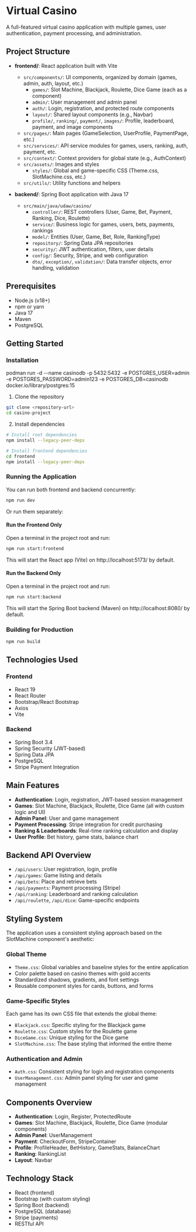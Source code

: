 # Virtual Casino

A full-featured virtual casino application with multiple games, user authentication, payment processing, and administration.

## Project Structure

- **frontend/**: React application built with Vite
  - `src/components/`: UI components, organized by domain (games, admin, auth, layout, etc.)
    - `games/`: Slot Machine, Blackjack, Roulette, Dice Game (each as a component)
    - `admin/`: User management and admin panel
    - `auth/`: Login, registration, and protected route components
    - `layout/`: Shared layout components (e.g., Navbar)
    - `profile/`, `ranking/`, `payment/`, `images/`: Profile, leaderboard, payment, and image components
  - `src/pages/`: Main pages (GameSelection, UserProfile, PaymentPage, etc.)
  - `src/services/`: API service modules for games, users, ranking, auth, payment, etc.
  - `src/context/`: Context providers for global state (e.g., AuthContext)
  - `src/assets/`: Images and styles
    - `styles/`: Global and game-specific CSS (Theme.css, SlotMachine.css, etc.)
  - `src/utils/`: Utility functions and helpers

- **backend/**: Spring Boot application with Java 17
  - `src/main/java/udaw/casino/`
    - `controller/`: REST controllers (User, Game, Bet, Payment, Ranking, Dice, Roulette)
    - `service/`: Business logic for games, users, bets, payments, rankings
    - `model/`: Entities (User, Game, Bet, Role, RankingType)
    - `repository/`: Spring Data JPA repositories
    - `security/`: JWT authentication, filters, user details
    - `config/`: Security, Stripe, and web configuration
    - `dto/`, `exception/`, `validation/`: Data transfer objects, error handling, validation

## Prerequisites

- Node.js (v18+)
- npm or yarn
- Java 17
- Maven
- PostgreSQL

## Getting Started

### Installation

podman run -d --name casinodb -p 5432:5432 -e POSTGRES_USER=admin -e POSTGRES_PASSWORD=admin123 -e POSTGRES_DB=casinodb docker.io/library/postgres:15



1. Clone the repository
```bash
git clone <repository-url>
cd casino-project
```

2. Install dependencies
```bash
# Install root dependencies
npm install --legacy-peer-deps

# Install frontend dependencies
cd frontend
npm install --legacy-peer-deps
```

### Running the Application

You can run both frontend and backend concurrently:

```bash
npm run dev
```

Or run them separately:

#### Run the Frontend Only

Open a terminal in the project root and run:
```bash
npm run start:frontend
```
This will start the React app (Vite) on http://localhost:5173/ by default.

#### Run the Backend Only

Open a terminal in the project root and run:
```bash
npm run start:backend
```
This will start the Spring Boot backend (Maven) on http://localhost:8080/ by default.

### Building for Production

```bash
npm run build
```

## Technologies Used

### Frontend
- React 19
- React Router
- Bootstrap/React Bootstrap
- Axios
- Vite

### Backend
- Spring Boot 3.4
- Spring Security (JWT-based)
- Spring Data JPA
- PostgreSQL
- Stripe Payment Integration

## Main Features

- **Authentication**: Login, registration, JWT-based session management
- **Games**: Slot Machine, Blackjack, Roulette, Dice Game (all with custom logic and UI)
- **Admin Panel**: User and game management
- **Payment Processing**: Stripe integration for credit purchasing
- **Ranking & Leaderboards**: Real-time ranking calculation and display
- **User Profile**: Bet history, game stats, balance chart

## Backend API Overview

- `/api/users`: User registration, login, profile
- `/api/games`: Game listing and details
- `/api/bets`: Place and retrieve bets
- `/api/payments`: Payment processing (Stripe)
- `/api/ranking`: Leaderboard and ranking calculation
- `/api/roulette`, `/api/dice`: Game-specific endpoints

## Styling System

The application uses a consistent styling approach based on the SlotMachine component's aesthetic:

### Global Theme

- `Theme.css`: Global variables and baseline styles for the entire application
- Color palette based on casino themes with gold accents
- Standardized shadows, gradients, and font settings
- Reusable component styles for cards, buttons, and forms

### Game-Specific Styles

Each game has its own CSS file that extends the global theme:

- `Blackjack.css`: Specific styling for the Blackjack game
- `Roulette.css`: Custom styles for the Roulette game
- `DiceGame.css`: Unique styling for the Dice game
- `SlotMachine.css`: The base styling that informed the entire theme

### Authentication and Admin

- `Auth.css`: Consistent styling for login and registration components
- `UserManagement.css`: Admin panel styling for user and game management

## Components Overview

- **Authentication**: Login, Register, ProtectedRoute
- **Games**: Slot Machine, Blackjack, Roulette, Dice Game (modular components)
- **Admin Panel**: UserManagement
- **Payment**: CheckoutForm, StripeContainer
- **Profile**: ProfileHeader, BetHistory, GameStats, BalanceChart
- **Ranking**: RankingList
- **Layout**: Navbar

## Technology Stack

- React (frontend)
- Bootstrap (with custom styling)
- Spring Boot (backend)
- PostgreSQL (database)
- Stripe (payments)
- RESTful API 